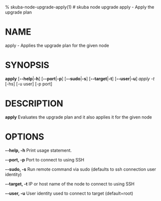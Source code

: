 % skuba-node-upgrade-apply(1) # skuba node upgrade apply - Apply the upgrade plan

# NAME

apply - Applies the upgrade plan for the given node

# SYNOPSIS
**apply**
[**--help**|**-h**] [**--port**|**-p**] [**--sudo**|**-s**] [**--target**|**-t**]
[**--user**|**-u**]
*apply* *-t <fqdn>* [-hs] [-u user] [-p port]

# DESCRIPTION
**apply** Evaluates the upgrade plan and it also applies it for the given node

# OPTIONS

**--help, -h**
  Print usage statement.

**--port, -p**
  Port to connect to using SSH

**--sudo, -s**
  Run remote command via sudo (defaults to ssh connection user identity)

**--target, -t**
  IP or host name of the node to connect to using SSH

**--user, -u**
  User identity used to connect to target (default=root)
